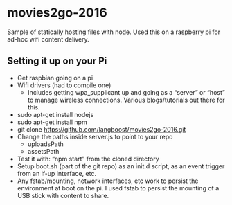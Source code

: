 # movies2go-2016
Sample of statically hosting files with node. Used this on a raspberry pi for ad-hoc wifi content delivery.

## Setting it up on your Pi
* Get raspbian going on a pi
* Wifi drivers (had to compile one)
  * Includes getting wpa_supplicant up and going as a “server” or “host” to manage wireless connections. Various blogs/tutorials out there for this.
* sudo apt-get install nodejs
* sudo apt-get install npm
* git clone https://github.com/langboost/movies2go-2016.git
* Change the paths inside server.js to point to your repo
  * uploadsPath
  * assetsPath
* Test it with: “npm start” from the cloned directory
* Setup boot.sh (part of the git repo) as an init.d script, as an event trigger from an if-up interface, etc.
* Any fstab/mounting, network interfaces, etc work to persist the environment at boot on the pi. I used fstab to persist the mounting of a USB stick with content to share.

